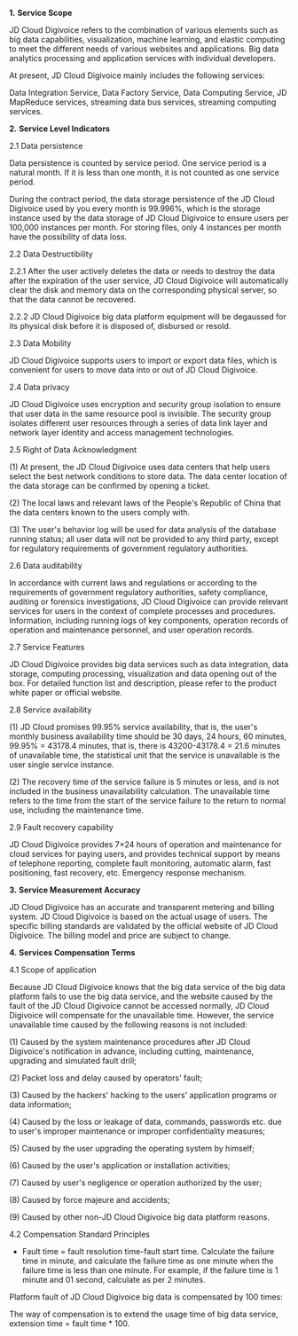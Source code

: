 **1.** **Service Scope**

JD Cloud Digivoice refers to the combination of various elements such as big data capabilities, visualization, machine learning, and elastic computing to meet the different needs of various websites and applications. Big data analytics processing and application services with individual developers.

At present, JD Cloud Digivoice mainly includes the following services:

Data Integration Service, Data Factory Service, Data Computing Service, JD MapReduce services, streaming data bus services, streaming computing services.

**2.** **Service Level Indicators**

2.1 Data persistence

Data persistence is counted by service period. One service period is a natural month. If it is less than one month, it is not counted as one service period.

During the contract period, the data storage persistence of the JD Cloud Digivoice used by you every month is 99.996%, which is the storage instance used by the data storage of JD Cloud Digivoice to ensure users per 100,000 instances per month. For storing files, only 4 instances per month have the possibility of data loss.

2.2 Data Destructibility

2.2.1 After the user actively deletes the data or needs to destroy the data after the expiration of the user service, JD Cloud Digivoice will automatically clear the disk and memory data on the corresponding physical server, so that the data cannot be recovered.

2.2.2 JD Cloud Digivoice big data platform equipment will be degaussed for its physical disk before it is disposed of, disbursed or resold.

2.3 Data Mobility

JD Cloud Digivoice supports users to import or export data files, which is convenient for users to move data into or out of JD Cloud Digivoice.

2.4 Data privacy

JD Cloud Digivoice uses encryption and security group isolation to ensure that user data in the same resource pool is invisible. The security group isolates different user resources through a series of data link layer and network layer identity and access management technologies.

2.5 Right of Data Acknowledgment

(1) At present, the JD Cloud Digivoice uses data centers that help users select the best network conditions to store data. The data center location of the data storage can be confirmed by opening a ticket.

(2) The local laws and relevant laws of the People's Republic of China that the data centers known to the users comply with.

(3) The user's behavior log will be used for data analysis of the database running status; all user data will not be provided to any third party, except for regulatory requirements of government regulatory authorities.

2.6 Data auditability

In accordance with current laws and regulations or according to the requirements of government regulatory authorities, safety compliance, auditing or forensics investigations, JD Cloud Digivoice can provide relevant services for users in the context of complete processes and procedures. Information, including running logs of key components, operation records of operation and maintenance personnel, and user operation records.

2.7 Service Features

JD Cloud Digivoice provides big data services such as data integration, data storage, computing processing, visualization and data opening out of the box. For detailed function list and description, please refer to the product white paper or official website.

2.8 Service availability

(1) JD Cloud promises 99.95% service availability, that is, the user's monthly business availability time should be 30 days, 24 hours, 60 minutes, 99.95% = 43178.4 minutes, that is, there is 43200-43178.4 = 21.6 minutes of unavailable time, the statistical unit that the service is unavailable is the user single service instance.

(2) The recovery time of the service failure is 5 minutes or less, and is not included in the business unavailability calculation. The unavailable time refers to the time from the start of the service failure to the return to normal use, including the maintenance time.

2.9 Fault recovery capability

JD Cloud Digivoice provides 7×24 hours of operation and maintenance for cloud services for paying users, and provides technical support by means of telephone reporting, complete fault monitoring, automatic alarm, fast positioning, fast recovery, etc. Emergency response mechanism.

**3.** **Service Measurement Accuracy**

JD Cloud Digivoice has an accurate and transparent metering and billing system. JD Cloud Digivoice is based on the actual usage of users. The specific billing standards are validated by the official website of JD Cloud Digivoice. The billing model and price are subject to change.

**4.** **Services Compensation Terms**

4.1 Scope of application

Because JD Cloud Digivoice knows that the big data service of the big data platform fails to use the big data service, and the website caused by the fault of the JD Cloud Digivoice cannot be accessed normally, JD Cloud Digivoice will compensate for the unavailable time. However, the service unavailable time caused by the following reasons is not included:

(1) Caused by the system maintenance procedures after JD Cloud Digivoice's notification in advance, including cutting, maintenance, upgrading and simulated fault drill;

(2) Packet loss and delay caused by operators' fault;

(3) Caused by the hackers' hacking to the users' application programs or data information;

(4) Caused by the loss or leakage of data, commands, passwords etc. due to user's improper maintenance or improper confidentiality measures;

(5) Caused by the user upgrading the operating system by himself;

(6) Caused by the user's application or installation activities;

(7) Caused by user's negligence or operation authorized by the user;

(8) Caused by force majeure and accidents;

(9) Caused by other non-JD Cloud Digivoice big data platform reasons.

4.2 Compensation Standard Principles

* Fault time = fault resolution time-fault start time. Calculate the failure time in minute, and calculate the failure time as one minute when the failure time is less than one minute. For example, if the failure time is 1 minute and 01 second, calculate as per 2 minutes.

Platform fault of JD Cloud Digivoice big data is compensated by 100 times:

The way of compensation is to extend the usage time of big data service, extension time = fault time * 100.
